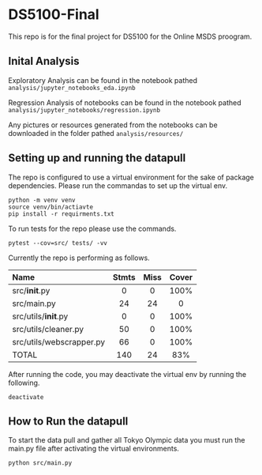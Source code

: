 # DS5100-Final

This repo is for the final project for DS5100 for the Online MSDS proogram. 


## Inital Analysis
Exploratory Analysis can be found in the notebook pathed `analysis/jupyter_notebooks_eda.ipynb`

Regression Analysis of notebooks can be found in the notebook pathed `analysis/jupyter_notebooks/regression.ipynb`

Any pictures or resources generated from the notebooks can be downloaded in the folder pathed `analysis/resources/`



## Setting up and running the datapull
The repo is configured to use a virtual environment for the sake of package dependencies. Please run the commandas to set up the virtual env.
```
python -m venv venv
source venv/bin/actiavte
pip install -r requirments.txt 
```

To run tests for the repo please use the commands.
```
pytest --cov=src/ tests/ -vv
```

Currently the repo is performing as follows.

| Name | Stmts | Miss | Cover|
| :--- | :---: | :---: | :--: |
| src/__init__.py | 0 | 0 | 100% |
| src/main.py | 24  | 24 | 0 |
| src/utils/__init__.py | 0 | 0 | 100% |
| src/utils/cleaner.py | 50 | 0 | 100% |
| src/utils/webscrapper.py  | 66 | 0 | 100% |
| TOTAL | 140 | 24 | 83% |


After running the code, you may deactivate the virtual env by running the following.
```
deactivate
```


## How to Run the datapull
To start the data pull and gather all Tokyo Olympic data you must run the main.py file after activating the virtual environments.

```
python src/main.py 
```
